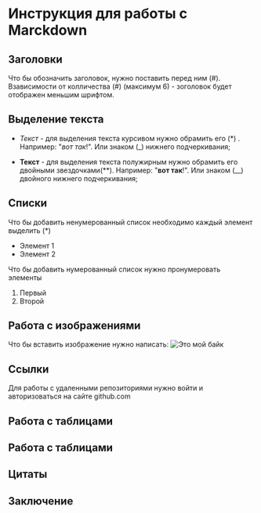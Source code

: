 # Инструкция для работы с Marckdown

## Заголовки

Что бы обозначить заголовок, нужно поставить перед ним (#). Взависимости от колличества (#) (максимум 6) - зоголовок будет отображен меньшим шрифтом.

## Выделение текста

* *Текст* - для выделения текста курсивом нужно обрамить его (*) . Например: "*вот так*!". Или знаком (_) нижнего подчеркивания;

* **Текст** - для выделения текста полужирным нужно обрамить его двойными звездочками(**). Например: "**вот так**!". Или знаком (__) двойного нижнего подчеркивания;

## Списки

Что бы добавить ненумерованный список необходимо каждый элемент выделить (*)
* Элемент 1
* Элемент 2

Что бы добавить нумерованный список нужно пронумеровать элементы
1. Первый
2. Второй

## Работа с  изображениями

Что бы вставить изображение нужно написать: ![Это мой байк](bike.jpeg)

## Ссылки

Для работы с удаленными репозиториями нужно войти и авторизоваться на сайте github.com

## Работа с таблицами

## Работа с таблицами

## Цитаты

## Заключение